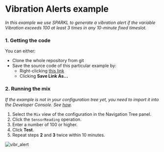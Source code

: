 # Vibration Alerts example
_In this example we use SPARKL to generate a vibration alert if the variable Vibration exceeds 100 at least 3 times in any 10-minute fixed timeslot._

### 1. Getting the code
You can either:
* Clone the whole repository from git
* Save the source code of this particular example by:
    * Right-clicking [this link](https://raw.githubusercontent.com/opensparkl/examples/master/Examples/VibrationAlerts/VibrationAlerts.xml)
    * Clicking **Save Link As...**

### 2. Running the mix
_If the example is not in your configuration tree yet, you need to import it into the Developer Console. See [how](https://github.com/opensparkl/examples#use_examples)._

1. Select the `Mix` view of the configuration in the Navigation Tree panel.
2. Click the `SensorReading` operation.
3. Enter a number of 100 or higher.
4. Click **Test**.
5. Repeat steps **2** and **3** twice within 10 minutes.

![vibr_alert](https://cloud.githubusercontent.com/assets/17043451/25706508/8f08d744-30d8-11e7-8dba-d600ff77b3f1.png)